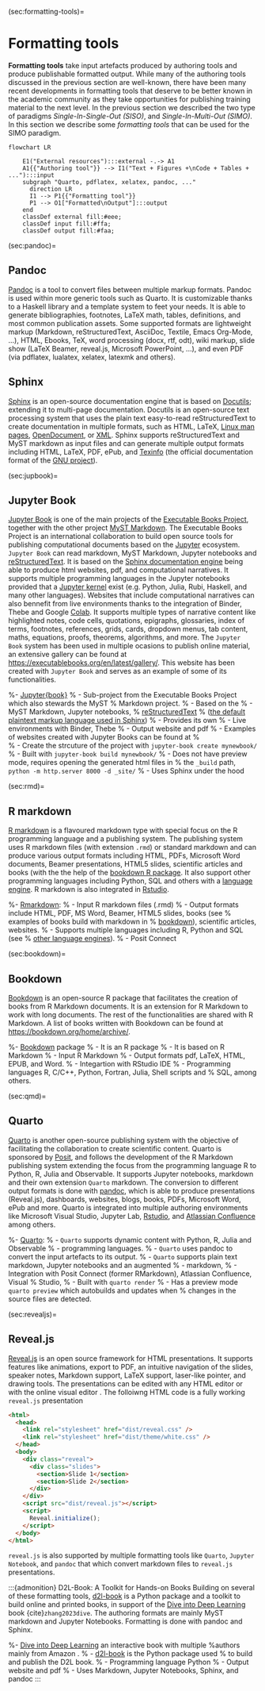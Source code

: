 (sec:formatting-tools)=
# Formatting tools

**Formatting tools** take input artefacts produced by authoring tools and
produce publishable formatted output.  While many of the authoring tools
discussed in the previous section are well-known, there have been many recent
developments in formatting tools that deserve to be better known in the
academic community as they take opportunities for publishing training material
to the next level. In the previous section we described the two type of
paradigms  *Single-In-Single-Out (SISO)*, and *Single-In-Multi-Out (SIMO)*. In
this section we describe some _formatting tools_ that can be used for the SIMO
paradigm.

```{mermaid}
flowchart LR
  
    E1("External resources"):::external -.-> A1
    A1{{"Authoring tool"}} --> I1("Text + Figures +\nCode + Tables + ..."):::input
    subgraph "Quarto, pdflatex, xelatex, pandoc, ..." 
      direction LR
      I1 --> P1{{"Formatting tool"}}
      P1 --> O1["Formatted\nOutput"]:::output
    end
    classDef external fill:#eee;
    classDef input fill:#ffa;
    classDef output fill:#faa;
```

(sec:pandoc)=
## Pandoc

[Pandoc](https://pandoc.org/) is a tool to convert files between multiple
markup formats. Pandoc is used within more generic tools such as Quarto. 
It is customizable thanks to a Haskell library
and a template system to feet your needs. It is able to generate
bibliographies, footnotes, LaTeX math, tables, definitions, and most common
publication assets. Some supported formats are lightweight markup (Markdown,
reStructuredText, AsciiDoc, Textile, Emacs Org-Mode, ...), HTML,
Ebooks, TeX, word processing (docx, rtf, odt), wiki markup, slide show
(LaTeX Beamer, reveal.js, Microsoft PowerPoint, ...), and even PDF (via
pdflatex, lualatex, xelatex, latexmk and others).


## Sphinx

[Sphinx](https://www.sphinx-doc.org/en/master/) is an open-source documentation engine that is based on
[Docutils](https://docutils.sourceforge.io/); extending it to multi-page documentation. Docutils is an
open-source text processing system that uses the plain text easy-to-read
reStructuredText to create documentation in multiple formats, such as HTML,
LaTeX, [Linux man pages](https://linux.die.net/man/), [OpenDocument](https://en.wikipedia.org/wiki/OpenDocument), or [XML](https://en.wikipedia.org/wiki/XML). Sphinx supports
reStructuredText and MyST markdown as input files and can generate multiple
output formats including HTML, LaTeX, PDF, ePub, and
[Texinfo](https://www.gnu.org/software/texinfo/) (the
official documentation format of the [GNU project](https://www.gnu.org/)).

(sec:jupbook)=
## Jupyter Book

[Jupyter Book](https://jupyterbook.org/en/stable/intro.html) is one of the main projects of the [Executable Books
Project](https://executablebooks.org/en/latest/), together with the other project [MyST
Markdown](https://executablebooks.org/en/latest/tools/#tools-myst). The
Executable Books Project is an international collaboration to build open source
tools for publishing computational documents based on the
[Jupyter](https://jupyter.org/)
ecosystem. `Jupyter Book` can read markdown, MyST Markdown, Jupyter
notebooks and
[reStructuredText](https://docutils.sourceforge.io/rst.html). It is based
on the [Sphinx documentation engine](https://www.sphinx-doc.org/en/master/)
being able to produce html websites, pdf, and computational narratives. It
supports multiple programming languages in the Jupyter notebooks provided that
a [Jupyter kernel](https://github.com/jupyter/jupyter/wiki/Jupyter-kernels) exist (e.g. Python, Julia, Rubi, Haskell, and many other
languages).
Websites that include computational narratives can also bennefit from live
environments thanks to the integration of Binder, Thebe and Google
[Colab](https://colab.research.google.com/). It supports multiple types of narrative content like highlighted
notes, code cells, quotations, epigraphs, glossaries, index of terms,
footnotes, references, grids, cards, dropdown menus, tab content, maths,
equations, proofs, theorems, algorithms, and more. The `Jupyter Book` system has
been used in multiple ocasions to publish online material, an extensive gallery
can be found at https://executablebooks.org/en/latest/gallery/. This website
has been created with `Jupyter Book` and serves as an example of some of its
functionalities.

%- [Jupyter{book}](https://jupyterbook.org/en/stable/intro.html)
%  - Sub-project from the Executable Books Project which also stewards the MyST
%    Markdown project.
%  - Based on the 
%  - MyST Markdown, Jupyter notebooks,
%    [reStructuredText](https://docutils.sourceforge.io/rst.html)
%    ([the default plaintext markup language used in Sphinx](https://www.sphinx-doc.org/en/master/usage/restructuredtext/basics.html#rst-primer))
%  - Provides its own 
%  - Live environments with Binder, Thebe
%  - Output website and pdf
%  - Examples of websites created with Jupyter Books can be found at
%    
%  - Create the strcuture of the project with `jupyter-book create mynewbook/`
%  - Built with `jupyter-book build mynewbook/`
%  - Does not have preview mode, requires opening the generated html files in
%    the `_build` path, `python -m http.server 8000 -d _site/`
%  - Uses Sphinx under the hood

(sec:rmd)=
## R markdown

[R markdown](https://rmarkdown.rstudio.com/) is a flavoured markdown type with
special focus on the R programming language and a publishing system. The
publishing system uses R markdown files (with extension `.rmd`) or standard
markdown and can produce various output formats including HTML, PDFs, Microsoft
Word documents, Beamer presentations, HTML5 slides, scientific articles and
books (with the the help of the [bookdown R package](https://bookdown.org/). It also support
other programming languages including Python, SQL and others with a [language
engine](https://bookdown.org/yihui/rmarkdown/language-engines.html). R markdown
is also integrated in [Rstudio](https://posit.co/download/rstudio-desktop/).

%- [Rmarkdown](https://rmarkdown.rstudio.com/):
%  - Input R markdown files (.rmd)
%  - Output formats include HTML, PDF, MS Word, Beamer, HTML5 slides, books (see
%    examples of books build with markdown in
%    [bookdown](https://bookdown.org/)), scientific articles, websites.
%	- Supports multiple languages including R, Python and SQL (see
%    [other language engines]()).
%  - Posit Connect

(sec:bookdown)=
## Bookdown

[Bookdown](https://bookdown.org/) is an open-source R package that facilitates
the creation of books from R Markdown documents. It is an extension for R
Markdown to work with long documents. The rest of the functionalities are
shared with R Markdown. A list of books written with Bookdown can be found at
https://bookdown.org/home/archive/.

%- [Bookdown](https://bookdown.org/) package
%  - It is an R package
%  - It is based on R Markdown
%  - Input R Markdown
%  - Output formats pdf, LaTeX, HTML, EPUB, and Word.
%  - Integartion with RStudio IDE
%  - Programming languages R, C/C++, Python, Fortran, Julia, Shell scripts and
%    SQL, among others.

(sec:qmd)=
## Quarto

[Quarto](https://quarto.org) is another open-source publishing system with the
objective of facilitating the collaboration to create scientific content.
Quarto is sponsored by [Posit](https://posit.co), and follows the development of the R Markdown
publishing system extending the focus from the programming language R to
Python, R, Julia and Observable. It supports Jupyter notebooks, markdown and
their own extension `Quarto` markdown. The conversion to different output formats
is done with [pandoc](https://pandoc.org/), which is able to produce presentations (Reveal.js),
dashboards, websites, blogs, books, PDFs, Microsoft Word, ePub and more. Quarto
is integrated into multiple authoring environments like Microsoft Visual
Studio, Jupyter Lab, [Rstudio](https://posit.co/download/rstudio-desktop/), and [Atlassian Confluence](https://www.atlassian.com/software/confluence)
among others. 

%- [Quarto](https://quarto.org): 
%  - `Quarto` supports dynamic content with Python, R, Julia and Observable
%  - programming languages.
%  - `Quarto` uses pandoc to convert the input artefacts to its output.
%  - `Quarto` supports plain text markdown, Jupyter notebooks and an augmented
%  - markdown, 
%  - Integration with Posit Connect (former RMarkdown), Atlassian Confluence, Visual
%    Studio, 
%  - Built with `quarto render`
%  - Has a preview mode `quarto preview` which autobuilds and updates when
%    changes in the source files are detected.


(sec:revealjs)=
## Reveal.js

[Reveal.js](https://revealjs.com/) is an open source framework for HTML
presentations. It supports features like animations, export to PDF, an
intuitive navigation of the slides, speaker notes, Markdown support, LaTeX
support, laser-like pointer, and drawing tools. The presentations can be edited
with any HTML editor or with the online visual editor [](https://slides.com/).
The folloiwng HTML code is a fully working `reveal.js` presentation

```html
<html>
  <head>
    <link rel="stylesheet" href="dist/reveal.css" />
    <link rel="stylesheet" href="dist/theme/white.css" />
  </head>
  <body>
    <div class="reveal">
      <div class="slides">
        <section>Slide 1</section>
        <section>Slide 2</section>
      </div>
    </div>
    <script src="dist/reveal.js"></script>
    <script>
      Reveal.initialize();
    </script>
  </body>
</html>
```

`reveal.js` is also supported by
multiple formatting tools like `Quarto`, `Jupyter Notebook`, and `pandoc` that
which convert markdown files to `reveal.js` presentations.


:::{admonition} D2L-Book: A Toolkit for Hands-on Books
Building on several of these formatting tools, 
[d2l-book](https://github.com/d2l-ai/d2l-book) is a Python package and a toolkit to build online and printed books, 
in support of the [Dive into Deep Learning](https://d2l.ai/) book {cite}`zhang2023dive`. 
The authoring formats are mainly MyST markdown and Jupyter Notebooks. 
Formatting is done with pandoc and Sphinx.

%- [Dive into Deep Learning](https://d2l.ai/) an interactive book with multiple
%authors mainly from Amazon .
%  - [d2l-book](https://github.com/d2l-ai/d2l-book) is the Python package used
%    to build and publish the D2L book.
%  - Programming language Python
%  - Output website and pdf
%  - Uses Markdown, Jupyter Notebooks, Sphinx, and pandoc
:::

